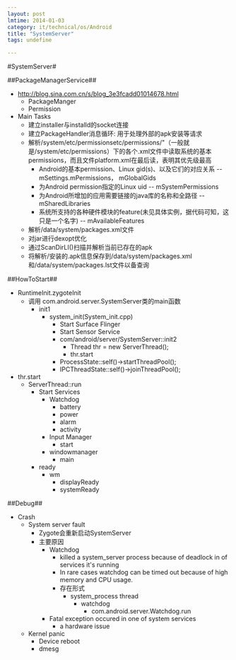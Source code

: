 ```yaml
---
layout: post
lmtime: 2014-01-03
category: it/technical/os/Android
title: "SystemServer"
tags: undefine

---
```

#SystemServer#



##PackageManagerService##
* http://blog.sina.com.cn/s/blog_3e3fcadd01014678.html
  * PackageManger
  * Permission
* Main Tasks
  * 建立installer与installd的socket连接
  * 建立PackageHandler消息循环: 用于处理外部的apk安装等请求
  * 解析/system/etc/permissionsetc/permissions/"（一般就是/system/etc/permissions）下的各个.xml文件中读取系统的基本permissions，而且文件platform.xml在最后读，表明其优先级最高
    * Android的基本permission、Linux gid(s)、以及它们的对应关系 -- mSettings.mPermissions， mGlobalGids
    * 为Android permission指定的Linux uid   --  mSystemPermissions
    * 为Android所增加的应用需要链接的java库的名称和全路径  --  mSharedLibraries
    * 系统所支持的各种硬件模块的feature(未见具体实例，据代码可知，这只是一个名字) -- mAvailableFeatures
  * 解析/data/system/packages.xml文件
  * 对jar进行dexopt优化
  * 通过ScanDirLI()扫描并解析当前已存在的apk
  * 将解析/安装的.apk信息保存到/data/system/packages.xml和/data/system/packages.lst文件以备查询



##HowToStart##
* RuntimeInit.zygoteInit
  * 调用 com.android.server.SystemServer类的main函数 
    * init1
      * system_init(System_init.cpp)
        * Start Surface Flinger
        * Start Sensor Service
        * com/android/server/SystemServer::init2
          * Thread thr = new ServerThread();
          * thr.start
        * ProcessState::self()->startThreadPool();
        * IPCThreadState::self()->joinThreadPool();
* thr.start
  * ServerThread::run
    * Start Services
      * Watchdog
        * battery
        * power
        * alarm
        * activity
      * Input Manager
        * start
      * windowmanager
        * main
    * ready
      * wm
        * displayReady
        * systemReady



##Debug##
* Crash
  * System server fault
    * Zygote会重新启动SystemServer
    * 主要原因
      * Watchdog
        * killed a system_server process because of deadlock in of services it's running
        * In rare cases watchdog can be timed out because of high memory and CPU usage.
        * 存在形式
          * system_process thread
            * watchdog
              * com.android.server.Watchdog.run
      * Fatal exception occured in one of system services
        * a hardware issue
  * Kernel panic
    * Device reboot
    * dmesg

